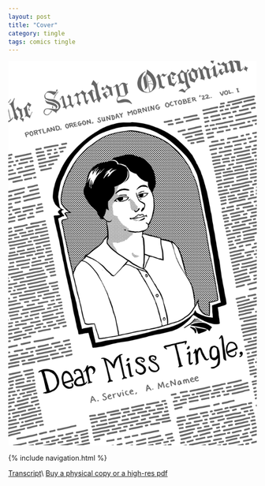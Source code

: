 ```yaml
---
layout: post
title: "Cover"
category: tingle
tags: comics tingle
---
```


![Cover](/assets/misstingle/0.png)

{% include navigation.html %}

[Transcript](/tingle/2022/11/30/tingletranscript)\\
[Buy a physical copy ](https://audmcname.bigcartel.com)[or a high-res pdf](https://audmcname.itch.io)
